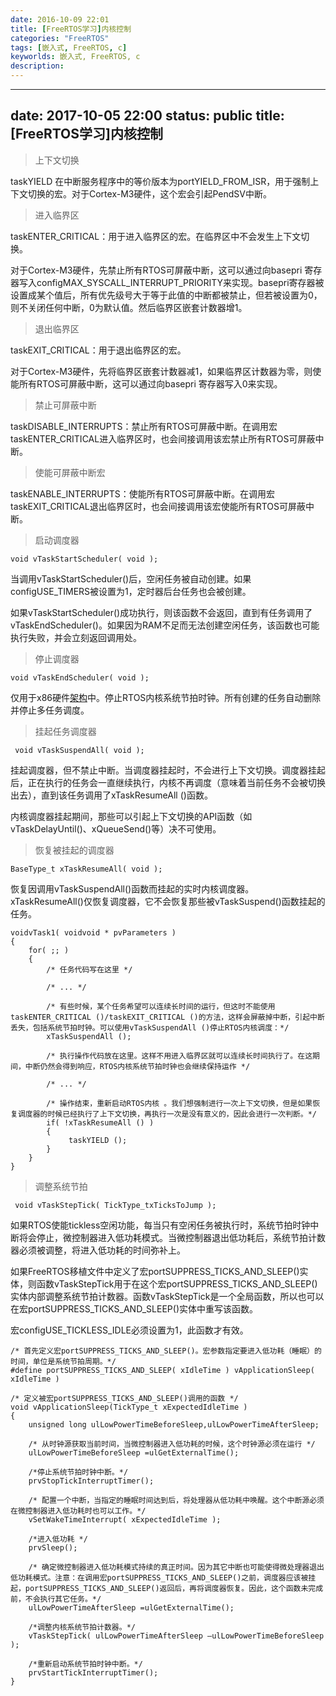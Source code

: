 ```yaml
---
date: 2016-10-09 22:01
title: [FreeRTOS学习]内核控制
categories: "FreeRTOS"
tags: [嵌入式, FreeRTOS, c]
keyworlds: 嵌入式, FreeRTOS, c
description:
---
```


---
date: 2017-10-05 22:00
status: public
title: [FreeRTOS学习]内核控制
---
> 上下文切换
  
 taskYIELD 在中断服务程序中的等价版本为portYIELD_FROM_ISR，用于强制上下文切换的宏。对于Cortex-M3硬件，这个宏会引起PendSV中断。

>进入临界区

 taskENTER_CRITICAL：用于进入临界区的宏。在临界区中不会发生上下文切换。

对于Cortex-M3硬件，先禁止所有RTOS可屏蔽中断，这可以通过向basepri 寄存器写入configMAX_SYSCALL_INTERRUPT_PRIORITY来实现。basepri寄存器被设置成某个值后，所有优先级号大于等于此值的中断都被禁止，但若被设置为0，则不关闭任何中断，0为默认值。然后临界区嵌套计数器增1。

> 退出临界区

taskEXIT_CRITICAL：用于退出临界区的宏。

对于Cortex-M3硬件，先将临界区嵌套计数器减1，如果临界区计数器为零，则使能所有RTOS可屏蔽中断，这可以通过向basepri 寄存器写入0来实现。

> 禁止可屏蔽中断

 taskDISABLE_INTERRUPTS：禁止所有RTOS可屏蔽中断。在调用宏taskENTER_CRITICAL进入临界区时，也会间接调用该宏禁止所有RTOS可屏蔽中断。

>使能可屏蔽中断宏

taskENABLE_INTERRUPTS：使能所有RTOS可屏蔽中断。在调用宏taskEXIT_CRITICAL退出临界区时，也会间接调用该宏使能所有RTOS可屏蔽中断。

> 启动调度器

  ```
 void vTaskStartScheduler( void );
```
当调用vTaskStartScheduler()后，空闲任务被自动创建。如果configUSE_TIMERS被设置为1，定时器后台任务也会被创建。

如果vTaskStartScheduler()成功执行，则该函数不会返回，直到有任务调用了vTaskEndScheduler()。如果因为RAM不足而无法创建空闲任务，该函数也可能执行失败，并会立刻返回调用处。

> 停止调度器

```
void vTaskEndScheduler( void );
```
 仅用于x86硬件[架构](http://lib.csdn.net/base/architecture)中。停止RTOS内核系统节拍时钟。所有创建的任务自动删除并停止多任务调度。

> 挂起任务调度器

```
 void vTaskSuspendAll( void );
```
 挂起调度器，但不禁止中断。当调度器挂起时，不会进行上下文切换。调度器挂起后，正在执行的任务会一直继续执行，内核不再调度（意味着当前任务不会被切换出去），直到该任务调用了xTaskResumeAll ()函数。

内核调度器挂起期间，那些可以引起上下文切换的API函数（如vTaskDelayUntil()、xQueueSend()等）决不可使用。

> 恢复被挂起的调度器

```
BaseType_t xTaskResumeAll( void );
```
恢复因调用vTaskSuspendAll()函数而挂起的实时内核调度器。xTaskResumeAll()仅恢复调度器，它不会恢复那些被vTaskSuspend()函数挂起的任务。
```
voidvTask1( voidvoid * pvParameters )  
{  
    for( ;; )  
    {  
        /* 任务代码写在这里 */  
  
        /* ... */  
  
        /* 有些时候，某个任务希望可以连续长时间的运行，但这时不能使用taskENTER_CRITICAL ()/taskEXIT_CRITICAL ()的方法，这样会屏蔽掉中断，引起中断丢失，包括系统节拍时钟。可以使用vTaskSuspendAll ()停止RTOS内核调度：*/  
        xTaskSuspendAll ();  
  
        /* 执行操作代码放在这里。这样不用进入临界区就可以连续长时间执行了。在这期间，中断仍然会得到响应，RTOS内核系统节拍时钟也会继续保持运作 */  
  
        /* ... */  
  
        /* 操作结束，重新启动RTOS内核 。我们想强制进行一次上下文切换，但是如果恢复调度器的时候已经执行了上下文切换，再执行一次是没有意义的，因此会进行一次判断。*/  
        if( !xTaskResumeAll () )  
        {  
             taskYIELD ();  
        }  
    }  
}  
```
> 调整系统节拍

```
 void vTaskStepTick( TickType_txTicksToJump );
```
 如果RTOS使能tickless空闲功能，每当只有空闲任务被执行时，系统节拍时钟中断将会停止，微控制器进入低功耗模式。当微控制器退出低功耗后，系统节拍计数器必须被调整，将进入低功耗的时间弥补上。

 如果FreeRTOS移植文件中定义了宏portSUPPRESS_TICKS_AND_SLEEP()实体，则函数vTaskStepTick用于在这个宏portSUPPRESS_TICKS_AND_SLEEP()实体内部调整系统节拍计数器。函数vTaskStepTick是一个全局函数，所以也可以在宏portSUPPRESS_TICKS_AND_SLEEP()实体中重写该函数。

宏configUSE_TICKLESS_IDLE必须设置为1，此函数才有效。
```
/* 首先定义宏portSUPPRESS_TICKS_AND_SLEEP()。宏参数指定要进入低功耗（睡眠）的时间，单位是系统节拍周期。*/  
#define portSUPPRESS_TICKS_AND_SLEEP( xIdleTime ) vApplicationSleep( xIdleTime )  
   
/* 定义被宏portSUPPRESS_TICKS_AND_SLEEP()调用的函数 */  
void vApplicationSleep(TickType_t xExpectedIdleTime )  
{  
    unsigned long ulLowPowerTimeBeforeSleep,ulLowPowerTimeAfterSleep;  
   
    /* 从时钟源获取当前时间，当微控制器进入低功耗的时候，这个时钟源必须在运行 */  
    ulLowPowerTimeBeforeSleep =ulGetExternalTime();  
   
    /*停止系统节拍时钟中断。*/  
    prvStopTickInterruptTimer();  
   
    /* 配置一个中断，当指定的睡眠时间达到后，将处理器从低功耗中唤醒。这个中断源必须在微控制器进入低功耗时也可以工作。*/  
    vSetWakeTimeInterrupt( xExpectedIdleTime );  
   
    /*进入低功耗 */  
    prvSleep();  
   
    /* 确定微控制器进入低功耗模式持续的真正时间。因为其它中断也可能使得微处理器退出低功耗模式。注意：在调用宏portSUPPRESS_TICKS_AND_SLEEP()之前，调度器应该被挂起，portSUPPRESS_TICKS_AND_SLEEP()返回后，再将调度器恢复。因此，这个函数未完成前，不会执行其它任务。*/  
    ulLowPowerTimeAfterSleep =ulGetExternalTime();  
          
    /*调整内核系统节拍计数器。*/  
    vTaskStepTick( ulLowPowerTimeAfterSleep –ulLowPowerTimeBeforeSleep );  
   
    /*重新启动系统节拍时钟中断。*/  
    prvStartTickInterruptTimer();  
}  
```